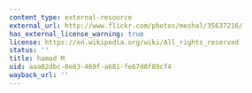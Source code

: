```yaml
---
content_type: external-resource
external_url: http://www.flickr.com/photos/meshal/35637216/
has_external_license_warning: true
license: https://en.wikipedia.org/wiki/All_rights_reserved
status: ''
title: hamad M
uid: aaa02dbc-0e83-469f-a681-fe67d0f89cf4
wayback_url: ''
---
```

